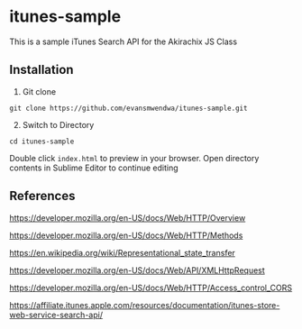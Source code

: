 # itunes-sample

This is a sample iTunes Search API for the Akirachix JS Class

## Installation

1. Git clone

```
git clone https://github.com/evansmwendwa/itunes-sample.git
```

2. Switch to Directory

```
cd itunes-sample
```
Double click `index.html` to preview in your browser. Open directory contents in Sublime Editor to continue editing

## References

https://developer.mozilla.org/en-US/docs/Web/HTTP/Overview

https://developer.mozilla.org/en-US/docs/Web/HTTP/Methods

https://en.wikipedia.org/wiki/Representational_state_transfer

https://developer.mozilla.org/en-US/docs/Web/API/XMLHttpRequest


https://developer.mozilla.org/en-US/docs/Web/HTTP/Access_control_CORS

https://affiliate.itunes.apple.com/resources/documentation/itunes-store-web-service-search-api/
